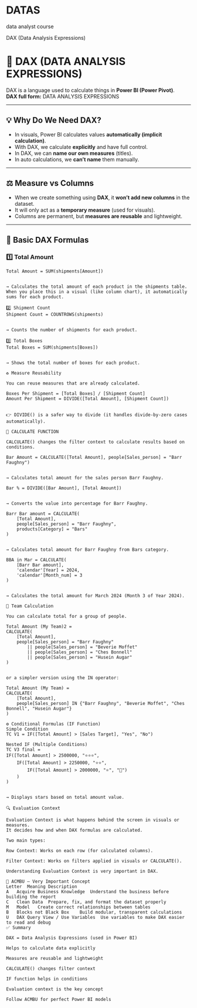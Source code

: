 # DATAS
data analyst course

DAX (Data Analysis Expressions)
# 🧮 DAX (DATA ANALYSIS EXPRESSIONS)

DAX is a language used to calculate things in **Power BI (Power Pivot)**.  
**DAX full form:** DATA ANALYSIS EXPRESSIONS  

---

## 💡 Why Do We Need DAX?

- In visuals, Power BI calculates values **automatically (implicit calculation)**.  
- With DAX, we calculate **explicitly** and have full control.  
- In DAX, we can **name our own measures** (titles).  
- In auto calculations, we **can’t name** them manually.

---

## ⚖️ Measure vs Columns

- When we create something using **DAX**, it **won’t add new columns** in the dataset.  
- It will only act as a **temporary measure** (used for visuals).  
- Columns are permanent, but **measures are reusable** and lightweight.

---

## 🔢 Basic DAX Formulas

### 1️⃣ Total Amount
```DAX
Total Amount = SUM(shipments[Amount])


→ Calculates the total amount of each product in the shipments table.
When you place this in a visual (like column chart), it automatically sums for each product.

2️⃣ Shipment Count
Shipment Count = COUNTROWS(shipments)


→ Counts the number of shipments for each product.

3️⃣ Total Boxes
Total Boxes = SUM(shipments[Boxes])


→ Shows the total number of boxes for each product.

♻️ Measure Reusability

You can reuse measures that are already calculated.

Boxes Per Shipment = [Total Boxes] / [Shipment Count]
Amount Per Shipment = DIVIDE([Total Amount], [Shipment Count])


👉 DIVIDE() is a safer way to divide (it handles divide-by-zero cases automatically).

🧮 CALCULATE FUNCTION

CALCULATE() changes the filter context to calculate results based on conditions.

Bar Amount = CALCULATE([Total Amount], people[Sales_person] = "Barr Faughny")


→ Calculates total amount for the sales person Barr Faughny.

Bar % = DIVIDE([Bar Amount], [Total Amount])


→ Converts the value into percentage for Barr Faughny.

Barr Bar amount = CALCULATE(
    [Total Amount],
    people[Sales_person] = "Barr Faughny",
    products[Category] = "Bars"
)


→ Calculates total amount for Barr Faughny from Bars category.

BBA in Mar = CALCULATE(
    [Barr Bar amount],
    'calendar'[Year] = 2024,
    'calendar'[Month_num] = 3
)


→ Calculates the total amount for March 2024 (Month 3 of Year 2024).

👥 Team Calculation

You can calculate total for a group of people.

Total Amount (My Team)2 =
CALCULATE(
    [Total Amount],
    people[Sales_person] = "Barr Faughny"
        || people[Sales_person] = "Beverie Moffet"
        || people[Sales_person] = "Ches Bonnell"
        || people[Sales_person] = "Husein Augar"
)


or a simpler version using the IN operator:

Total Amount (My Team) =
CALCULATE(
    [Total Amount],
    people[Sales_person] IN {"Barr Faughny", "Beverie Moffet", "Ches Bonnell", "Husein Augar"}
)

⚙️ Conditional Formulas (IF Function)
Simple Condition
TC V1 = IF([Total Amount] > [Sales Target], "Yes", "No")

Nested IF (Multiple Conditions)
TC V3 final =
IF([Total Amount] > 2500000, "⭐⭐⭐",
    IF([Total Amount] > 2250000, "⭐⭐",
        IF([Total Amount] > 2000000, "⭐", "🛑")
    )
)


→ Displays stars based on total amount value.

🔍 Evaluation Context

Evaluation Context is what happens behind the screen in visuals or measures.
It decides how and when DAX formulas are calculated.

Two main types:

Row Context: Works on each row (for calculated columns).

Filter Context: Works on filters applied in visuals or CALCULATE().

Understanding Evaluation Context is very important in DAX.

🧱 ACMBU — Very Important Concept
Letter	Meaning	Description
A	Acquire Business Knowledge	Understand the business before building the report
C	Clean Data	Prepare, fix, and format the dataset properly
M	Model	Create correct relationships between tables
B	Blocks not Black Box	Build modular, transparent calculations
U	DAX Query View / Use Variables	Use variables to make DAX easier to read and debug
✅ Summary

DAX = Data Analysis Expressions (used in Power BI)

Helps to calculate data explicitly

Measures are reusable and lightweight

CALCULATE() changes filter context

IF function helps in conditions

Evaluation context is the key concept

Follow ACMBU for perfect Power BI models
